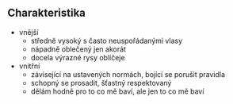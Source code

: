 ## Charakteristika
- vnější
  - středně vysoký s často neuspořádanými vlasy
  - nápadně oblečený jen akorát
  - docela výrazné rysy obličeje
- vnitřní
  - závisející na ustavených normách, bojící se porušit pravidla
  - schopný se prosadit, šťastný respektovaný
  - dělám hodně pro to co mě baví, ale jen to co mě baví
